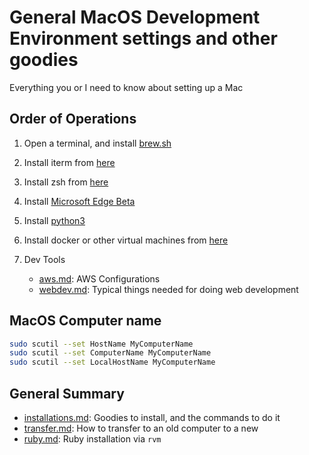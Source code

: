 # General MacOS Development Environment settings and other goodies

Everything you or I need to know about setting up a Mac

## Order of Operations

1. Open a terminal, and install [brew.sh](https://brew.sh/)
2. Install iterm from [here](./iterm.md)
3. Install zsh from [here](/zsh.md)
4. Install [Microsoft Edge Beta](https://www.microsoftedgeinsider.com/en-us/download)
5. Install [python3](./development/python.md)
6. Install docker or other virtual machines from [here](/vm.md)
7. Dev Tools

   - [aws.md](/aws.md): AWS Configurations
   - [webdev.md](/webdev.md): Typical things needed for doing web development

## MacOS Computer name

```bash
sudo scutil --set HostName MyComputerName
sudo scutil --set ComputerName MyComputerName
sudo scutil --set LocalHostName MyComputerName
```

## General Summary

- [installations.md](/installations.md): Goodies to install, and the commands to do it
- [transfer.md](/transfer.md): How to transfer to an old computer to a new
- [ruby.md](/ruby.md): Ruby installation via `rvm`

